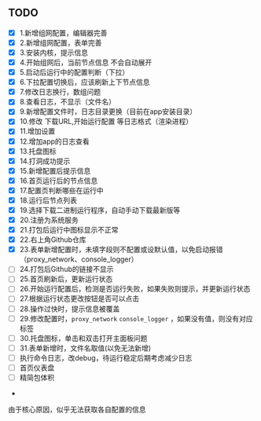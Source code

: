 ## TODO

- [x] 1.新增组网配置，编辑器完善
- [x] 2.新增组网配置，表单完善
- [x] 3.安装内核，提示信息
- [x] 4.开始组网后，当前节点信息 不会自动展开
- [x] 5.启动后运行中的配置判断（下拉）
- [x] 6.下拉配置切换后，应该刷新上下节点信息
- [x] 7.修改日志换行，数组问题
- [x] 8.查看日志，不显示（文件名）
- [x] 9.新增配置文件时，日志目录更换（目前在app安装目录）
- [x] 10.修改 下载URL,开始运行配置 等日志格式（渲染进程）
- [x] 11.增加设置
- [x] 12.增加app的日志查看
- [x] 13.托盘图标
- [x] 14.打洞成功提示
- [x] 15.新增配置后提示信息
- [x] 16.首页运行后的节点信息
- [x] 17.配置页判断哪些在运行中
- [x] 18.运行后节点列表
- [x] 19.选择下载二进制运行程序，自动手动下载最新版等
- [x] 20.注册为系统服务
- [x] 21.打包后运行中图标显示不正常
- [x] 22.右上角Github仓库
- [x] 23.表单新增配置时，未填字段则不配置或设默认值，以免启动报错（proxy_network、console_logger）
- [ ] 24.打包后Github的链接不显示
- [ ] 25.首页刷新后，更新运行状态
- [ ] 26.开始运行配置后，检测是否运行失败，如果失败则提示，并更新运行状态
- [ ] 27.根据运行状态更改按钮是否可以点击
- [ ] 28.操作过快时，提示信息被覆盖
- [ ] 29.修改配置时，`proxy_network` `console_logger` ，如果没有值，则没有对应标签
- [ ] 30.托盘图标，单击和双击打开主面板问题
- [ ] 31.表单新增时，文件名取值(以免无法新增)
- [ ] 执行命令日志，改debug，待运行稳定后期考虑减少日志
- [ ] 首页仪表盘
- [ ] 精简包体积
-

由于核心原因，似乎无法获取各自配置的信息
